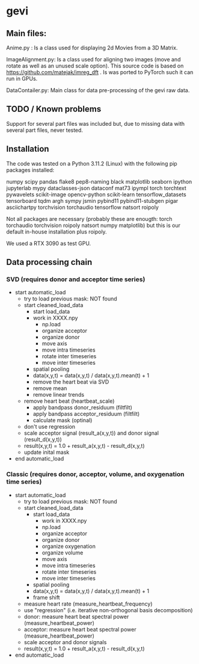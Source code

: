 # gevi

## Main files:

Anime.py : Is a class used for displaying 2d Movies from a 3D Matrix.

ImageAlignment.py: Is a class used for aligning two images (move and rotate as well as an unused scale option). This source code is based on https://github.com/matejak/imreg_dft . Is was ported to PyTorch such it can run in GPUs.

DataContailer.py: Main class for data pre-processing of the gevi raw data.  

## TODO / Known problems

Support for several part files was included but, due to missing data with several part files, never tested. 

## Installation 

The code was tested on a Python 3.11.2 (Linux) with the following pip packages installed:

numpy scipy pandas flake8 pep8-naming black matplotlib seaborn ipython jupyterlab mypy dataclasses-json dataconf mat73 ipympl torch torchtext pywavelets scikit-image opencv-python scikit-learn tensorflow_datasets tensorboard tqdm argh sympy jsmin pybind11 pybind11-stubgen pigar asciichartpy torchvision torchaudio tensorflow natsort roipoly 

Not all packages are necessary (probably these are enougth: torch torchaudio torchvision roipoly natsort numpy matplotlib) but this is our default in-house installation plus roipoly. 

We used a RTX 3090 as test GPU. 


## Data processing chain

### SVD (requires donor and acceptor time series)

- start automatic_load
  - try to load previous mask: NOT found
  - start cleaned_load_data
    - start load_data
    - work in XXXX.npy
      - np.load
      - organize acceptor
      - organize donor
      - move axis
      - move intra timeseries
      - rotate inter timeseries
      - move inter timeseries
    - spatial pooling
    - data(x,y,t) = data(x,y,t) / data(x,y,t).mean(t) + 1
    - remove the heart beat via SVD
    - remove mean
    - remove linear trends
  - remove heart beat (heartbeat_scale)
    - apply bandpass donor_residuum (filtfilt)
    - apply bandpass acceptor_residuum (filtfilt)
    - calculate mask (optinal)
  - don't use regression
  - scale acceptor signal (result_a(x,y,t)) and donor signal (result_d(x,y,t))
  - result(x,y,t) = 1.0 + result_a(x,y,t) - result_d(x,y,t)
  - update inital mask
- end automatic_load

### Classic (requires donor, acceptor, volume, and oxygenation time series)

- start automatic_load
    - try to load previous mask: NOT found
    - start cleaned_load_data
        - start load_data
            - work in XXXX.npy
            - np.load
            - organize acceptor
            - organize donor
            - organize oxygenation
            - organize volume
            - move axis
            - move intra timeseries
            - rotate inter timeseries
            - move inter timeseries
        - spatial pooling
        - data(x,y,t) = data(x,y,t) / data(x,y,t).mean(t) + 1
        - frame shift
    - measure heart rate (measure_heartbeat_frequency)
    - use "regression" (i.e. iterative non-orthogonal basis decomposition)
    - donor: measure heart beat spectral power (measure_heartbeat_power)
    - acceptor: measure heart beat spectral power (measure_heartbeat_power)
    - scale acceptor and donor signals
    - result(x,y,t) = 1.0 + result_a(x,y,t) - result_d(x,y,t)
- end automatic_load
